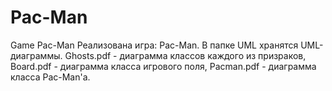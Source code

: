 # Pac-Man
Game Pac-Man
Реализована игра: Pac-Man. В папке UML хранятся UML-диаграммы.
Ghosts.pdf - диаграмма клаccов каждого из призраков,
Board.pdf - диаграмма класса игрового поля,
Pacman.pdf - диаграмма класса Pac-Man'a.
